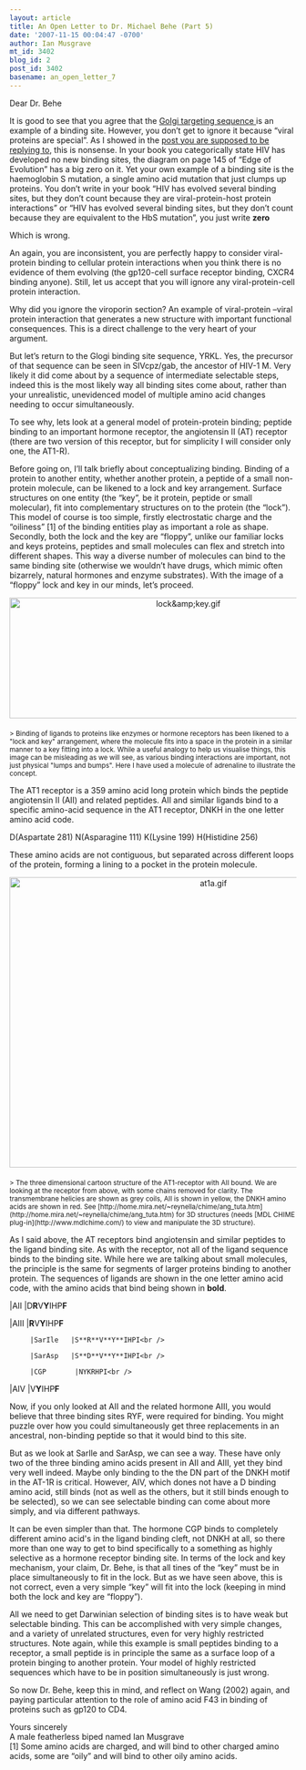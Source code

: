 ```yaml
---
layout: article
title: An Open Letter to Dr. Michael Behe (Part 5)
date: '2007-11-15 00:04:47 -0700'
author: Ian Musgrave
mt_id: 3402
blog_id: 2
post_id: 3402
basename: an_open_letter_7
---
```

Dear Dr. Behe

It is good to see that you agree that the [ Golgi targeting sequence ](http://www.amazon.com/gp/blog/A3DGRQ0IO7KYQ2/ref=cm_blog_blog/102-1611878-8507328) is an example of a binding site. However, you don’t get to ignore it because “viral proteins are special”. As I showed in the [ post you are supposed to be replying to]( http://pandasthumb.org/archives/2007/10/an-open-letter-3.html), this is nonsense. In your book you categorically state HIV has developed no new binding sites, the diagram on page 145 of “Edge of Evolution” has a big zero on it. Yet your own example of a binding site is the haemoglobin S mutation, a single amino acid mutation that just clumps up proteins. You don’t write in your book “HIV has evolved several binding sites, but they don’t count because they are viral-protein-host protein interactions” or “HIV has evolved several binding sites, but they don’t count because they are equivalent to the HbS mutation”, you just write **zero**

Which is wrong.

An again, you are inconsistent, you are perfectly happy to consider viral-protein binding to cellular protein interactions when you think there is no evidence of them evolving (the gp120-cell surface receptor binding, CXCR4 binding anyone). Still, let us accept that you will ignore any viral-protein-cell protein interaction.

Why did you ignore the viroporin section? An example of viral-protein –viral protein interaction that generates a new structure with important functional consequences. This is a direct challenge to the very heart of your argument. 

But let’s return to the Glogi binding site sequence, YRKL. Yes, the precursor of that sequence can be seen in SIVcpz/gab, the ancestor of HIV-1 M.  Very likely it did come about by a sequence of intermediate selectable steps, indeed this is the most likely way all binding sites come about, rather than your unrealistic, unevidenced model of multiple amino acid changes needing to occur simultaneously. 

To see why, lets look at a general model of protein-protein binding; peptide binding to an important hormone receptor, the angiotensin II (AT) receptor (there are two version of this receptor, but for simplicity I will consider only one, the AT1-R). 

Before going on, I’ll talk briefly about conceptualizing binding. Binding of a protein to another entity, whether another protein, a peptide of a small non-protein molecule, can be likened to a lock and key arrangement. Surface structures on one entity (the “key”, be it protein, peptide or small molecular), fit into complementary structures on to the protein (the “lock”). This model of course is too simple, firstly electrostatic charge and the “oiliness” \[1\] of the binding entities play as important a role as shape. Secondly, both the lock and the key are “floppy”, unlike our familiar locks and keys proteins, peptides and small molecules can flex and stretch into different shapes. This way a diverse number of molecules can bind to the same binding site (otherwise we wouldn’t have drugs, which mimic often bizarrely, natural hormones and enzyme substrates). With the image of a “floppy” lock and key in our minds, let’s proceed.

<img src="http://pandasthumb.org/archives/images/lock%26key.gif" alt="lock&amp;amp;key.gif" width="612" height="212" style="text-align: center; display: block; margin: 0 auto 20px;" class="mt-image-center" />
<small>> Binding of ligands to proteins like enzymes or hormone receptors has been likened to a "lock and key" arrangement, where the molecule fits into a space in the protein in a similar manner to a key fitting into a lock. While a useful analogy to help us visualise things, this image can be misleading as we will see, as various binding interactions are important, not just physical "lumps and bumps". Here I have used a molecule of adrenaline to illustrate the concept.</small>

The AT1 receptor is a 359 amino acid long protein which binds the peptide angiotensin II (AII) and related peptides. AII and similar ligands bind to a specific amino-acid sequence in the AT1 receptor, DNKH in the one letter amino acid code. 

D(Aspartate 281) N(Asparagine 111) K(Lysine 199) H(Histidine 256)

These amino acids are not contiguous, but separated across different loops of the protein, forming a lining to a pocket in the protein molecule. 

<img src="http://pandasthumb.org/archives/images/at1a.gif" alt="at1a.gif" width="700" height="510" style="text-align: center; display: block; margin: 0 auto 20px;" class="mt-image-center" />
<small>> The three dimensional cartoon structure of the AT1-receptor with AII bound. We are looking at the receptor from above, with some chains removed for clarity. The transmembrane helicies are shown as grey coils, AII is shown in yellow, the DNKH amino acids are shown in red. See [http://home.mira.net/~reynella/chime/ang_tuta.htm](http://home.mira.net/~reynella/chime/ang_tuta.htm)  for 3D structures (needs [MDL CHIME plug-in](http://www.mdlchime.com/) to view and manipulate the 3D structure).</small>

As I said above, the AT receptors bind angiotensin and similar peptides to the ligand binding site. As with the receptor, not all of the ligand sequence binds to the binding site. While here we are talking about small molecules, the principle is the same for segments of larger proteins binding to another protein. The sequences of ligands are shown in the one letter amino acid code, with the amino acids that bind being shown in **bold**.


|AII      |D**R**V**Y**IHP**F**
          
|AIII      |**R**V**Y**IHP**F**
   
         |SarIle   |S**R**V**Y**IHPI<br />
   
         |SarAsp   |S**D**V**Y**IHPI<br />
   
         |CGP       |NYKRHPI<br />
   
|AIV        |V**Y**IHP**F**<br />
              



Now, if you only looked at AII and the related hormone AIII, you would believe that three binding sites RYF, were required for binding. You might puzzle over how you could simultaneously get three replacements in an ancestral, non-binding peptide so that it would bind to this site. 

But as we look at SarIle and SarAsp, we can see a way. These have only two of the three binding amino acids present in AII and AIII, yet they bind very well indeed. Maybe only binding to the the DN part of the DNKH motif in the AT-1R is critical. However, AIV, which dones not have a D binding amino acid, still binds (not as well as the others, but it still binds enough to be selected), so we can see selectable binding can come about more simply, and via different pathways.

It can be even simpler than that. The hormone CGP binds to completely different amino acid's in the ligand binding cleft, not DNKH at all, so there more than one way to get to bind specifically to a something as highly selective as a hormone receptor binding site. In terms of the lock and key mechanism, your claim, Dr. Behe, is that all tines of the “key” must be in place simultaneously to fit in the lock. But as we have seen above, this is not correct, even a very simple “key” will fit into the lock (keeping in mind both the lock and key are “floppy”).

All we need to get Darwinian selection of binding sites is to have weak but selectable binding. This can be accomplished with very simple changes, and a variety of unrelated structures, even for very highly restricted structures. Note again, while this example is small peptides binding to a receptor, a small peptide is in principle the same as a surface loop of a protein binging to another protein. Your model of highly restricted sequences which have to be in position simultaneously is just wrong.

So now Dr. Behe, keep this in mind, and reflect on Wang (2002) again, and paying particular attention to the role of amino acid F43 in binding of proteins such as gp120 to CD4.

Yours sincerely<br />
A male featherless biped named Ian Musgrave<br />
\[1\] Some amino acids are charged, and will bind to other charged amino acids, some are “oily” and will bind to other oily amino acids.
